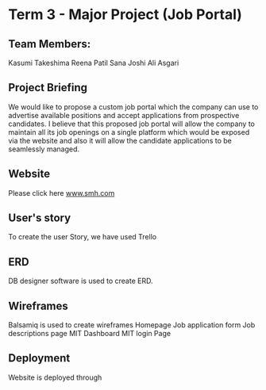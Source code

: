 # Term 3 - Major Project (Job Portal)

## Team Members:
Kasumi Takeshima
Reena Patil
Sana Joshi
Ali Asgari

## Project Briefing
We would like to propose a custom job portal which the company can use to advertise available positions and accept applications from prospective candidates. I believe that this proposed job portal will allow the company to maintain all its job openings on a single platform which would be exposed via the website and also it will allow the candidate applications to be seamlessly managed.

## Website
Please click here www.smh.com



## User's story
To create the user Story, we have used Trello
## ERD
DB designer software is used to create ERD.
## Wireframes
Balsamiq is used to create wireframes
Homepage
Job application form
Job descriptions page
MIT Dashboard
MIT login Page

## Deployment
Website is deployed through
